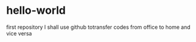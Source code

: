 # hello-world
first repository
I shall use github totransfer codes from office to home and vice versa
